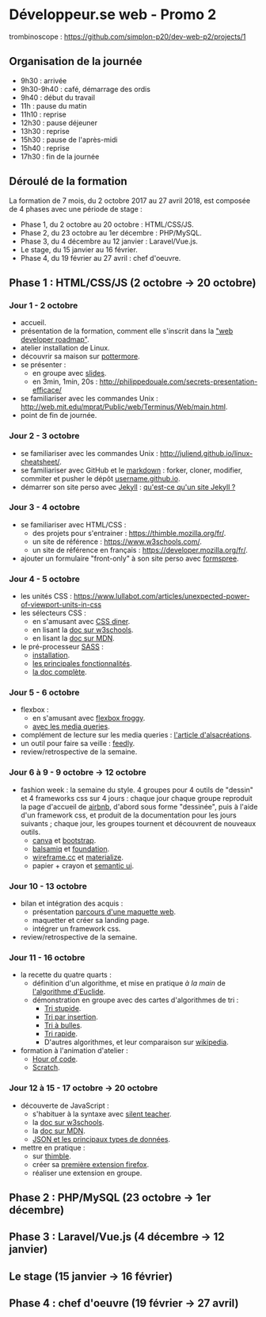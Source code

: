 # Développeur.se web - Promo 2

trombinoscope : https://github.com/simplon-p20/dev-web-p2/projects/1

## Organisation de la journée

* 9h30 : arrivée
* 9h30-9h40 : café, démarrage des ordis
* 9h40 : début du travail
* 11h : pause du matin
* 11h10 : reprise
* 12h30 : pause déjeuner
* 13h30 : reprise
* 15h30 : pause de l'après-midi
* 15h40 : reprise
* 17h30 : fin de la journée

## Déroulé de la formation

La formation de 7 mois, du 2 octobre 2017 au 27 avril 2018, est composée de 4 phases avec une période de stage :

* Phase 1, du 2 octobre au 20 octobre : HTML/CSS/JS.
* Phase 2, du 23 octobre au 1er décembre : PHP/MySQL.
* Phase 3, du 4 décembre au 12 janvier : Laravel/Vue.js.
* Le stage, du 15 janvier au 16 février.
* Phase 4, du 19 février au 27 avril : chef d'oeuvre.

## Phase 1 : HTML/CSS/JS (2 octobre -> 20 octobre)

### Jour 1 - 2 octobre

* accueil.
* présentation de la formation, comment elle s'inscrit dans la ["web developer roadmap"](https://github.com/kamranahmedse/developer-roadmap).
* atelier installation de Linux.
* découvrir sa maison sur [pottermore](https://www.pottermore.com/).
* se présenter :
  * en groupe avec [slides](https://slides.com/).
  * en 3min, 1min, 20s : http://philippedouale.com/secrets-presentation-efficace/
* se familiariser avec les commandes Unix : http://web.mit.edu/mprat/Public/web/Terminus/Web/main.html.
* point de fin de journée.

### Jour 2 - 3 octobre

* se familiariser avec les commandes Unix : http://juliend.github.io/linux-cheatsheet/.
* se familiariser avec GitHub et le [markdown](https://guides.github.com/pdfs/markdown-cheatsheet-online.pdf) : forker, cloner, modifier, commiter et pusher le dépôt [username.github.io](https://github.com/simplon-p20/username.github.io).
* démarrer son site perso avec [Jekyll](https://jekyllrb.com/) : [qu'est-ce qu'un site Jekyll ?](http://jekyllrb.com/tutorials/convert-site-to-jekyll/#what-is-a-jekyll-website)

### Jour 3 - 4 octobre

* se familiariser avec HTML/CSS :
  * des projets pour s'entrainer : https://thimble.mozilla.org/fr/.
  * un site de référence : https://www.w3schools.com/.
  * un site de référence en français : https://developer.mozilla.org/fr/.
* ajouter un formulaire "front-only" à son site perso avec [formspree](https://formspree.io/).

### Jour 4 - 5 octobre

* les unités CSS : https://www.lullabot.com/articles/unexpected-power-of-viewport-units-in-css
* les sélecteurs CSS :
  * en s'amusant avec [CSS diner](https://flukeout.github.io/).
  * en lisant la [doc sur w3schools](https://www.w3schools.com/cssref/css_selectors.asp).
  * en lisant la [doc sur MDN](https://developer.mozilla.org/fr/docs/Glossaire/S%C3%A9lecteur_CSS).
* le pré-processeur [SASS](http://sass-lang.com/) :
  * [installation](http://sass-lang.com/install).
  * [les principales fonctionnalités](http://sass-lang.com/guide).
  * [la doc complète](http://sass-lang.com/documentation/file.SASS_REFERENCE.html).

### Jour 5 - 6 octobre

* flexbox :
  * en s'amusant avec [flexbox froggy](http://flexboxfroggy.com/).
  * [avec les media queries](https://github.com/simplon-p20/html-basic-layout). 
* complément de lecture sur les media queries : [l'article d'alsacréations](https://www.alsacreations.com/article/lire/930-css3-media-queries.html).
* un outil pour faire sa veille : [feedly](https://feedly.com/i/welcome).
* review/retrospective de la semaine.

### Jour 6 à 9 - 9 octobre -> 12 octobre

* fashion week : la semaine du style. 4 groupes pour 4 outils de "dessin" et 4 frameworks css sur 4 jours : chaque jour chaque groupe reproduit la page d'accueil de [airbnb](https://www.airbnb.fr/), d'abord sous forme "dessinée", puis à l'aide d'un framework css, et produit de la documentation pour les jours suivants ; chaque jour, les groupes tournent et découvrent de nouveaux outils. 
  * [canva](https://www.canva.com/) et [bootstrap](http://getbootstrap.com/).
  * [balsamiq](https://balsamiq.com/index.html) et [foundation](https://foundation.zurb.com/).
  * [wireframe.cc](https://wireframe.cc/) et [materialize](http://materializecss.com/).
  * papier + crayon et [semantic ui](https://semantic-ui.com/).

### Jour 10 - 13 octobre

* bilan et intégration des acquis :
  * présentation [parcours d'une maquette web](https://fr.slideshare.net/tetue/du-zoning-au-mockup-itinraire-dune-maquette-web?qid=942a5328-3f07-41a2-afd5-0b235688ee3f&v=&b=&from_search=1).
  * maquetter et créer sa landing page.
  * intégrer un framework css.
* review/retrospective de la semaine.

### Jour 11 - 16 octobre

* la recette du quatre quarts :
  * définition d'un algorithme, et mise en pratique *à la main* de [l'algorithme d'Euclide](https://github.com/simplon-p20/algo-euclide).
  * démonstration en groupe avec des cartes d'algorithmes de tri :
    * [Tri stupide](https://fr.wikipedia.org/wiki/Tri_stupide).
    * [Tri par insertion](https://fr.wikipedia.org/wiki/Tri_par_insertion).
    * [Tri à bulles](https://fr.wikipedia.org/wiki/Tri_%C3%A0_bulles).
    * [Tri rapide](https://fr.wikipedia.org/wiki/Tri_rapide).
    * D'autres algorithmes, et leur comparaison sur [wikipedia](https://fr.wikipedia.org/wiki/Algorithme_de_tri#Comparaison_des_algorithmes).
* formation à l'animation d'atelier :
  * [Hour of code](https://studio.code.org/courses).
  * [Scratch](https://scratch.mit.edu/).

### Jour 12 à 15 - 17 octobre -> 20 octobre

* découverte de JavaScript :
  * s'habituer à la syntaxe avec [silent teacher](http://silentteacher.toxicode.fr/).
  * la [doc sur w3schools](https://www.w3schools.com/jsref/default.asp).
  * la [doc sur MDN](https://developer.mozilla.org/fr/docs/Web/JavaScript).
  * [JSON et les principaux types de données](http://json.org/json-fr.html).
* mettre en pratique :
  * sur [thimble](https://thimble.mozilla.org/fr/).
  * créer sa [première extension firefox](https://developer.mozilla.org/fr/Add-ons/WebExtensions/Your_first_WebExtension).
  * réaliser une extension en groupe.

## Phase 2 : PHP/MySQL (23 octobre -> 1er décembre)

## Phase 3 : Laravel/Vue.js (4 décembre -> 12 janvier)

## Le stage (15 janvier -> 16 février)

## Phase 4 : chef d'oeuvre (19 février -> 27 avril)
